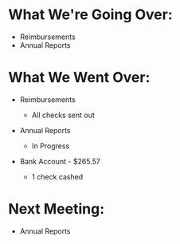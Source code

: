 # What We're Going Over:- Reimbursements- Annual Reports# What We Went Over:  - Reimbursements	- All checks sent out- Annual Reports	- In Progress- Bank Account - $265.57	- 1 check cashed# Next Meeting:- Annual Reports
